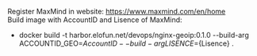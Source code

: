 Register MaxMind in website: https://www.maxmind.com/en/home <br />
Build image with  AccountID and Lisence of MaxMind: <br />
  - docker build -t harbor.elofun.net/devops/nginx-geoip:0.1.0 --build-arg ACCOUNTID_GEO=${AccountID} --build-arg LISENCE=${Lisence} . <br />
  
    
